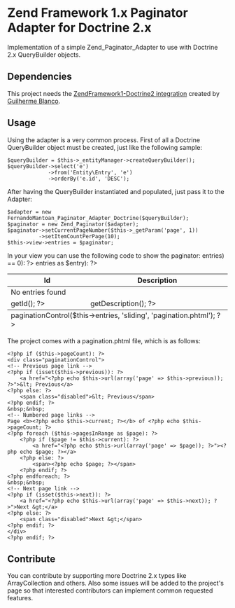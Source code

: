 # Zend Framework 1.x Paginator Adapter for Doctrine 2.x

Implementation of a simple Zend_Paginator_Adapter to use with Doctrine 2.x QueryBuilder objects.

## Dependencies

This project needs the [ZendFramework1-Doctrine2 integration](http://github.com/guilhermeblanco/ZendFramework1-Doctrine2) created by [Guilherme Blanco](http://github.com/guilhermeblanco).

## Usage

Using the adapter is a very common process. First of all a Doctrine QueryBuilder object must be created, just like the following sample:

	$queryBuilder = $this->_entityManager->createQueryBuilder();
	$queryBuilder->select('e')
	             ->from('Entity\Entry', 'e')
	             ->orderBy('e.id', 'DESC');

After having the QueryBuilder instantiated and populated, just pass it to the Adapter:

	$adapter = new FernandoMantoan_Paginator_Adapter_Doctrine($queryBuilder);
	$paginator = new Zend_Paginator($adapter);
	$paginator->setCurrentPageNumber($this->_getParam('page', 1))
	          ->setItemCountPerPage(10);
	$this->view->entries = $paginator;

In your view you can use the following code to show the paginator:
	<table>
				<thead>
					<tr>
						<th scope="col">Id</th>
						<th scope="col">Description</th>
					</tr>
				</thead>
				<tfoot>
					<tr>
						<td colspan="2"><?php echo $this->paginationControl($this->entries, 'sliding', 'pagination.phtml'); ?></td>
					</tr>
				</tfoot>
				<tbody>
					<?php if (sizeof($this->entries) == 0): ?>
					<tr>
						<td colspan="2">No entries found</td>
					</tr>
					<?php else: ?>
					<?php foreach ($this->entries as $entry): ?>
					<tr>
						<td><?php echo $entry->getId(); ?></td>
						<td><?php echo $entry->getDescription(); ?></td>
					</tr>
					<?php endforeach; ?>
					<?php endif; ?>
				</tbody>
	</table>

The project comes with a pagination.phtml file, which is as follows:

	<?php if ($this->pageCount): ?>
	<div class="paginationControl">
	<!-- Previous page link -->
	<?php if (isset($this->previous)): ?>
		<a href="<?php echo $this->url(array('page' => $this->previous)); ?>">&lt; Previous</a>
	<?php else: ?>
		<span class="disabled">&lt; Previous</span> 
	<?php endif; ?>
	&nbsp;&nbsp;
	<!-- Numbered page links -->
	Page <b><?php echo $this->current; ?></b> of <?php echo $this->pageCount; ?>
	<?php foreach ($this->pagesInRange as $page): ?>
		<?php if ($page != $this->current): ?>
			<a href="<?php echo $this->url(array('page' => $page)); ?>"><?php echo $page; ?></a>
		<?php else: ?>
			<span><?php echo $page; ?></span>
		<?php endif; ?>
	<?php endforeach; ?>
	&nbsp;&nbsp;
	<!-- Next page link -->
	<?php if (isset($this->next)): ?>
		<a href="<?php echo $this->url(array('page' => $this->next)); ?>">Next &gt;</a>
	<?php else: ?>
		<span class="disabled">Next &gt;</span>
	<?php endif; ?>
	</div>
	<?php endif; ?>

## Contribute

You can contribute by supporting more Doctrine 2.x types like ArrayCollection and others. Also some issues will be added to the project's page so that interested contributors can implement common requested features.

